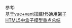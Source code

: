 







参考:  
[基于vue+vant搭建H5通用架子](https://juejin.im/post/5db52dedf265da4d495c3fb8)  
[HTML5中盒子模型重点总结](https://blog.csdn.net/baidu_29343517/article/details/81988791)